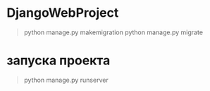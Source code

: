 # DjangoWebProject

> python  manage.py makemigration 
> python manage.py migrate
# запуска проекта
> python manage.py runserver
